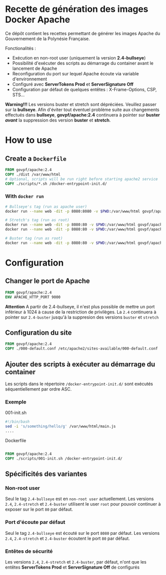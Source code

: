 
# Recette de génération des images Docker Apache

Ce dépôt contient les recettes permettant de générer les images Apache du Gouvernement de la Polynésie Française.

Fonctionalités :
- Exécution en non-root user (uniquement la version **2.4-bullseye**)
- Possibilité d'exécuter des scripts au démarrage du container avant le lancement de Apache
- Reconfiguration du port sur lequel Apache écoute via variable d'environnement
- Configuré avec **ServerTokens Prod** et **ServerSignature Off**
- Configuration par défaut de quelques entêtes : X-Frame-Options, CSP, STS...

**Warning!!!** Les versions buster et stretch sont dépréciées. Veuillez passer sur la **bullseye**. Afin d'éviter tout éventuel problème suite aux changements effectués dans **bullseye**, **govpf/apache:2.4** continuera à pointer sur **buster** _**avant**_ la suppression des version **buster** et **stretch**.

# How to use

## Create a `Dockerfile`

```dockerfile
FROM govpf/apache:2.4
COPY ./dist /var/www/html
# Optional, scripts will be run right before starting apache2 service
COPY ./scripts/*.sh /docker-entrypoint-init.d/
```

### With `docker run`

```bash
# Bullseye's tag (run as apache user)
docker run --name web -dit -p 8080:8080 -v $PWD:/var/www/html govpf/apache:2.4-bullseye

# Stretch's tag (run as root)
docker run --name web -dit -p 8080:80 -v $PWD:/var/www/html govpf/apache:2.4-stretch
docker run --name web -dit -p 8080:80 -v $PWD:/var/www/html govpf/apache:2.4

# Buster tag (run as root)
docker run --name web -dit -p 8080:80 -v $PWD:/var/www/html govpf/apache:2.4-buster
```

# Configuration

## Changer le port de Apache

```Dockerfile
FROM govpf/apache:2.4
ENV APACHE_HTTP_PORT 9000
```
**Attention**
A partir de 2.4-bullseye, il n'est plus possible de mettre un port inférieur à 1024 à cause de la restriction de privilèges. La `2.4` continuera à pointer sur `2.4-buster` jusqu'à la suppresion des versions `buster` et `stretch`

## Configuration du site

```Dockerfile
FROM govpf/apache:2.4
COPY ./000-default.conf /etc/apache2/sites-available/000-default.conf
```

## Ajouter des scripts à exécuter au démarrage du container

Les scripts dans le répertoire `/docker-entrypoint-init.d/` sont exécutés séquentiellement par ordre ASC.

### Exemple

001-init.sh
```bash
#!/bin/bash
sed -i 's/something/hello/g' /var/www/html/main.js
....
```
Dockerfile
```Dockerfile

FROM govpf/apache:2.4
COPY ./scripts/001-init.sh /docker-entrypoint-init.d/
```
## Spécificités des variantes

### Non-root user

Seul le tag `2.4-bullseye` est en `non-root user` actuellement.
Les versions `2.4`, `2.4-stretch` et `2.4-buster` utilisent le user `root` pour pouvoir continuer à exposer sur le port `80` par défaut.

### Port d'écoute par défaut

Seul le tag `2.4-bullseye` est écouté sur le port `8080` par défaut.
Les versions `2.4`, `2.4-stretch` et `2.4-buster` écoutent le port `80` par défaut.

### Entêtes de sécurité

Les versions `2.4`, `2.4-stretch` et `2.4-buster`, par défaut, n'ont que les entêtes **ServerTokens Prod** et **ServerSignature Off** de configurés